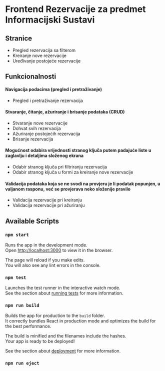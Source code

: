# Frontend Rezervacije za predmet Informacijski Sustavi

## Stranice
- Pregled rezervacija sa filterom
- Kreiranje nove rezervacije
- Uređivanje postojeće rezervacije

## Funkcionalnosti
#### Navigacija podacima (pregled i pretraživanje)
  - Pregled i pretraživanje rezervacija
  
#### Stvaranje, čitanje, ažuriranje i brisanje podataka (CRUD)
  - Stvaranje nove rezervacije
  - Dohvat svih rezervacija
  - Ažuriranje postojećih rezervacija
  - Brisanje rezervacija
  
#### Mogućnost odabira vrijednosti stranog ključa putem padajuće liste u zaglavlju i detaljima složenog ekrana
  - Odabir stranog ključa pri filtriranju rezervacija
  - Odabir stranog ključa u formi za kreiranje nove rezervacije

#### Validacija podataka koja se ne svodi na provjeru je li podatak popunjen, u valjanom rasponu, već se provjerava neko složenije pravilo
  - Validacija rezervacije pri kreiranju
  - Validacija rezervacije pri ažuriranju


## Available Scripts

### `npm start`

Runs the app in the development mode.\
Open [http://localhost:3000](http://localhost:3000) to view it in the browser.

The page will reload if you make edits.\
You will also see any lint errors in the console.

### `npm test`

Launches the test runner in the interactive watch mode.\
See the section about [running tests](https://facebook.github.io/create-react-app/docs/running-tests) for more information.

### `npm run build`

Builds the app for production to the `build` folder.\
It correctly bundles React in production mode and optimizes the build for the best performance.

The build is minified and the filenames include the hashes.\
Your app is ready to be deployed!

See the section about [deployment](https://facebook.github.io/create-react-app/docs/deployment) for more information.

### `npm run eject`

